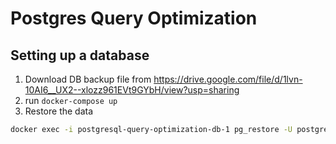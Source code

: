 # Postgres Query Optimization

## Setting up a database

1. Download DB backup file from https://drive.google.com/file/d/1lvn-10AI6__UX2--xlozz961EVt9GYbH/view?usp=sharing
2. run `docker-compose up`
3. Restore the data
```bash
docker exec -i postgresql-query-optimization-db-1 pg_restore -U postgres -v -d postgres < /Users/sshynkariuk/Downloads/postgres_air.backup
```
